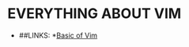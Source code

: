 # **EVERYTHING ABOUT VIM**
 * ##LINKS:
    *[Basic of Vim](https://www.linux.com/learn/vim-101-beginners-guide-vim)


